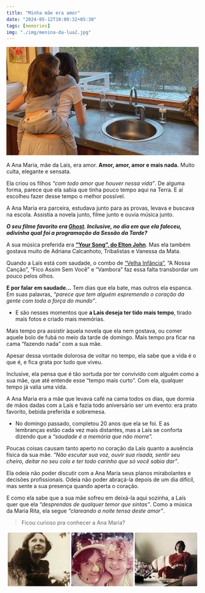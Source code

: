 ```yaml
---
title: "Minha mãe era amor"
date: "2024-05-12T10:00:32+05:30"
tags: [memories]
img: "./img/menina-da-lua2.jpg"
---
```



![Minha mãe era amor](./img/minha-mae-era-amor.jpg)

A Ana Maria, mãe da Laís, era amor.  **Amor, amor, amor e mais nada.**  Muito culta, elegante e sensata.

Ela criou os filhos  _“com todo amor que houver nessa vida”_. De alguma forma, parece que ela sabia que tinha pouco tempo aqui na Terra. E aí escolheu fazer desse tempo o melhor possível.

A Ana Maria era parceira, estudava junto para as provas, levava e buscava na escola. Assistia a novela junto, filme junto e ouvia música junto.

***O seu filme favorito era [Ghost](https://www.google.com/search?q=assistir%20ghost%20do%20outro%20lado%20da%20vida%20online). Inclusive, no dia em que ela faleceu, adivinha qual foi a programação da Sessão da Tarde?***
    

A sua música preferida era **[“Your Song”, do Elton John](https://www.youtube.com/watch?v=L0HmBGWOlCM)**. Mas ela também gostava muito de Adriana Calcanhoto, Tribalistas e Vanessa da Mata.

Quando a Laís está com saudade, o combo de [“Velha Infância”](./velha-infancia), “A Nossa Canção”, “Fico Assim Sem Você” e “Vambora” faz essa falta transbordar um pouco pelos olhos.

**E por falar em saudade…** Tem dias que ela bate, mas outros ela espanca. Em suas palavras,  _“parece que tem alguém espremendo o coração da gente com toda a força do mundo”_.

 - E são nesses momentos que **a Laís deseja ter tido mais tempo**,
   tirado mais fotos e criado mais memórias.

    

Mais tempo pra assistir àquela novela que ela nem gostava, ou comer aquele bolo de fubá no meio da tarde de domingo. Mais tempo pra ficar na cama “fazendo nada” com a sua mãe.

Apesar dessa vontade dolorosa de voltar no tempo, ela sabe que a vida é o que é, e fica grata por tudo que viveu.

Inclusive, ela pensa que é tão sortuda por ter convivido com alguém como a sua mãe, que até entende esse “tempo mais curto”. Com ela, qualquer tempo já valia uma vida.

A Ana Maria era a mãe que levava café na cama todos os dias, que dormia de mãos dadas com a Laís e fazia todo aniversário ser um evento: era prato favorito, bebida preferida e sobremesa.

-   No domingo passado, completou 20 anos que ela se foi. E as lembranças estão cada vez mais distantes, mas a Laís se conforta dizendo que a  _“saudade é a memória que não morre”._
    

Poucas coisas causam tanto aperto no coração da Laís quanto a ausência física da sua mãe.  _“Não escutar sua voz, ouvir sua risada, sentir seu cheiro, deitar no seu colo e ter todo carinho que só você sabia dar”_.

Ela odeia não poder discutir com a Ana Maria seus planos mirabolantes e decisões profissionais. Odeia não poder abraçá-la depois de um dia difícil, mas sente a sua presença quando aperta o coração.

E como ela sabe que a sua mãe sofreu em deixá-la aqui sozinha, a Laís quer que ela  _“desprendas de qualquer temor que sintas”_. Como a música da Maria Rita, ela segue  _“clareando a noite tensa deste amor”_.

> Ficou curioso pra conhecer a Ana Maria?

![Minha mãe era amor](./img/minha-mae-era-amor2.jpg)
